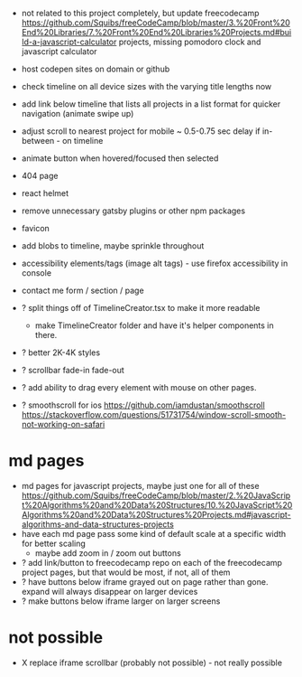 - not related to this project completely, but update freecodecamp https://github.com/Squibs/freeCodeCamp/blob/master/3.%20Front%20End%20Libraries/7.%20Front%20End%20Libraries%20Projects.md#build-a-javascript-calculator projects, missing pomodoro clock and javascript calculator

- host codepen sites on domain or github
- check timeline on all device sizes with the varying title lengths now
- add link below timeline that lists all projects in a list format for quicker navigation (animate swipe up)
- adjust scroll to nearest project for mobile ~ 0.5-0.75 sec delay if in-between - on timeline
- animate button when hovered/focused then selected
- 404 page
- react helmet
- remove unnecessary gatsby plugins or other npm packages
- favicon
- add blobs to timeline, maybe sprinkle throughout
- accessibility elements/tags (image alt tags) - use firefox accessibility in console
- contact me form / section / page
- ? split things off of TimelineCreator.tsx to make it more readable
  - make TimelineCreator folder and have it's helper components in there.
- ? better 2K-4K styles
- ? scrollbar fade-in fade-out
- ? add ability to drag every element with mouse on other pages.
- ? smoothscroll for ios https://github.com/iamdustan/smoothscroll https://stackoverflow.com/questions/51731754/window-scroll-smooth-not-working-on-safari

# md pages

- md pages for javascript projects, maybe just one for all of these https://github.com/Squibs/freeCodeCamp/blob/master/2.%20JavaScript%20Algorithms%20and%20Data%20Structures/10.%20JavaScript%20Algorithms%20and%20Data%20Structures%20Projects.md#javascript-algorithms-and-data-structures-projects
- have each md page pass some kind of default scale at a specific width for better scaling
  - maybe add zoom in / zoom out buttons
- ? add link/button to freecodecamp repo on each of the freecodecamp project pages, but that would be most, if not, all of them
- ? have buttons below iframe grayed out on page rather than gone. expand will always disappear on larger devices
- ? make buttons below iframe larger on larger screens

# not possible

- X replace iframe scrollbar (probably not possible) - not really possible
